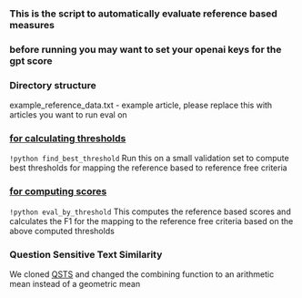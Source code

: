 ### This is the script to automatically evaluate reference based measures

### before running you may want to set your openai keys for the gpt score

### Directory structure

example_reference_data.txt - example article, please replace this with articles you want to run eval on

### [for calculating thresholds](https://github.com/lingchensanwen/QUDeval/tree/main/code/reference_based_measures)
<code>!python find_best_threshold</code> Run this on a small validation set to compute best thresholds for mapping the reference based to reference free criteria

### [for computing scores](https://github.com/lingchensanwen/QUDeval/tree/main/code/reference_based_measures)
<code>!python eval_by_threshold</code> This computes the reference based scores and calculates the F1 for the mapping to the reference free criteria based on the above computed thresholds

### Question Sensitive Text Similarity
We cloned [QSTS](https://github.com/NUS-IDS/coling22_QSTS) and changed the combining function to an arithmetic mean instead of a geometric mean 


